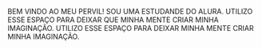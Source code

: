 BEM VINDO AO MEU PERVIL!
SOU UMA ESTUDANDE DO ALURA.
UTILIZO ESSE ESPAÇO PARA DEIXAR QUE MINHA MENTE CRIAR MINHA IMAGINAÇÃO.
UTILIZO ESSE ESPAÇO PARA DEIXAR MINHA MENTE CRIAR MINHA IMAGINAÇÃO.
